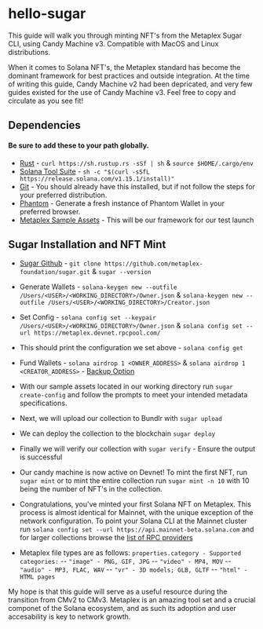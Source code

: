 # hello-sugar
This guide will walk you through minting NFT's from the Metaplex Sugar CLI, using Candy Machine v3. Compatible with MacOS and Linux distributions.

When it comes to Solana NFT's, the Metaplex standard has become the dominant framework for best practices and outside integration. At the time of writing this guide, Candy Machine v2 had been depricated, and very few guides existed for the use of Candy Machine v3. Feel free to copy and circulate as you see fit!

## Dependencies
#### Be sure to add these to your path globally. 
* [Rust](https://www.rust-lang.org/) - ```curl https://sh.rustup.rs -sSf | sh``` & ```source $HOME/.cargo/env```
* [Solana Tool Suite](https://docs.solana.com/cli/install-solana-cli-tools) - ```sh -c "$(curl -sSfL https://release.solana.com/v1.15.1/install)"```
* [Git](https://git-scm.com/) - You should already have this installed, but if not follow the steps for your preferred distribution.
* [Phantom](https://phantom.app/) - Generate a fresh instance of Phantom Wallet in your preferred browser.
* [Metaplex Sample Assets](https://www.youtube.com/redirect?event=video_description&redir_token=QUFFLUhqbTRUZUJrYXVsUTNCQnRrOHJ4eVE5WWRUcF9Td3xBQ3Jtc0ttNDZLMTViWHROc05SNUNFQ25iUlBjODdzRF9RbUhFMGdDQjNtRGVYdEdwNmE5QmVvNGVwZld6eGE3SkI5TkdMY3V3aVRZejNtZ1lLYThjWTBndjRzaWVuY2ZPTTV6UEhHTG96TEpseFFBSDZxZzRNNA&q=https%3A%2F%2Fdocs.metaplex.com%2Fassets%2Ffiles%2Fassets-ff6bd873ecd07b49c86faf3c7aab82d2.zip&v=0KHv1dMV8zU) - This will be our framework for our test launch


## Sugar Installation and NFT Mint
* [Sugar Github](https://github.com/metaplex-foundation/sugar) - ```git clone https://github.com/metaplex-foundation/sugar.git``` & ```sugar --version```
* Generate Wallets - ```solana-keygen new --outfile /Users/<USER>/<WORKING_DIRECTORY>/Owner.json``` & ```solana-keygen new --outfile /Users/<USER>/<WORKING_DIRECTORY>/Creator.json```
* Set Config - ```solana config set --keypair /Users/<USER>/<WORKING_DIRECTORY>/Owner.json``` & ```solana config set --url https://metaplex.devnet.rpcpool.com/```
* This should print the configuration we set above - ```solana config get```
* Fund Wallets - ```solana airdrop 1 <OWNER_ADDRESS>``` & ```solana airdrop 1 <CREATOR_ADDRESS>``` - [Backup Option](https://solfaucet.com/)
* With our sample assets located in our working directory run ```sugar create-config``` and follow the prompts to meet your intended metadata specifications. 
* Next, we will upload our collection to Bundlr with ```sugar upload```
* We can deploy the collection to the blockchain ```sugar deploy```
* Finally we will verify our collection with ```sugar verify``` - Ensure the output is successful
* Our candy machine is now active on Devnet! To mint the first NFT, run ```sugar mint``` or to mint the entire collection run ```sugar mint -n 10``` with 10 being the number of NFT's in the collection.
* Congratulations, you've minted your first Solana NFT on Metaplex. This process is almost identical for Mainnet, with the unique exception of the network configuration. To point your Solana CLI at the Mainnet cluster run ```solana config set --url https://api.mainnet-beta.solana.com``` and for larger collections browse the [list of RPC providers](https://docs.metaplex.com/resources/rpc-providers)

* Metaplex file types are as follows: 
`properties.category - Supported categories:`
-- `"image" - PNG, GIF, JPG`
-- `"video" - MP4, MOV`
-- `"audio" - MP3, FLAC, WAV`
-- `"vr" - 3D models; GLB, GLTF`
-- `"html" - HTML pages`

My hope is that this guide will serve as a useful resource during the transition from CMv2 to CMv3. Metaplex is an amazing tool set and a crucial componet of the Solana ecosystem, and as such its adoption and user accesability is key to network growth. 
